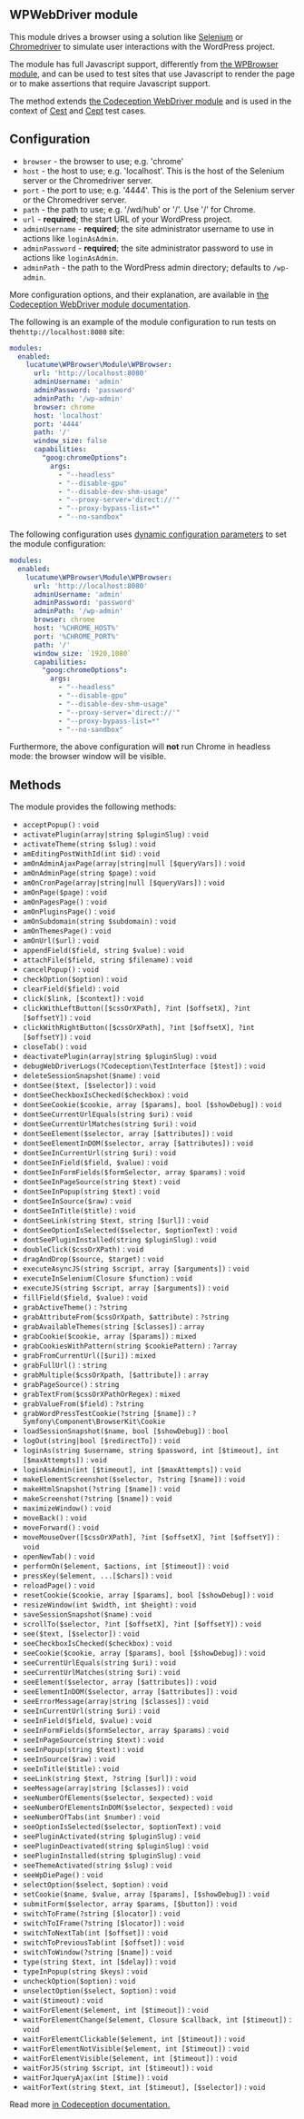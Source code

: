 ## WPWebDriver module

This module drives a browser using a solution like [Selenium][1] or [Chromedriver][2] to simulate user interactions with
the WordPress project.

The module has full Javascript support, differently from [the WPBrowser module](WPBrowser.md), and can be used to test
sites that use Javascript to render the page or to make assertions that require Javascript support.

The method extends [the Codeception WebDriver module][3] and is used in the context of [Cest][4] and [Cept][5] test
cases.

## Configuration

* `browser` - the browser to use; e.g. 'chrome'
* `host` - the host to use; e.g. 'localhost'. This is the host of the Selenium server or the Chromedriver server.
* `port` - the port to use; e.g. '4444'. This is the port of the Selenium server or the Chromedriver server.
* `path` - the path to use; e.g. '/wd/hub' or '/'. Use '/' for Chrome.
* `url` - **required**; the start URL of your WordPress project.
* `adminUsername` - **required**; the site administrator username to use in actions like `loginAsAdmin`.
* `adminPassword` - **required**; the site administrator password to use in actions like `loginAsAdmin`.
* `adminPath` - the path to the WordPress admin directory; defaults to `/wp-admin`.

More configuration options, and their explanation, are available in [the Codeception WebDriver module documentation][3].

The following is an example of the module configuration to run tests on the`http://localhost:8080` site:

```yaml
modules:
  enabled:
    lucatume\WPBrowser\Module\WPBrowser:
      url: 'http://localhost:8080'
      adminUsername: 'admin'
      adminPassword: 'password'
      adminPath: '/wp-admin'
      browser: chrome
      host: 'localhost'
      port: '4444'
      path: '/'
      window_size: false
      capabilities:
        "goog:chromeOptions":
          args:
            - "--headless"
            - "--disable-gpu"
            - "--disable-dev-shm-usage"
            - "--proxy-server='direct://'"
            - "--proxy-bypass-list=*"
            - "--no-sandbox"
```

The following configuration uses [dynamic configuration parameters][3] to set the module configuration:

```yaml
modules:
  enabled:
    lucatume\WPBrowser\Module\WPBrowser:
      url: 'http://localhost:8080'
      adminUsername: 'admin'
      adminPassword: 'password'
      adminPath: '/wp-admin'
      browser: chrome
      host: '%CHROME_HOST%'
      port: '%CHROME_PORT%'
      path: '/'
      window_size: `1920,1080`
      capabilities:
        "goog:chromeOptions":
          args:
            - "--headless"
            - "--disable-gpu"
            - "--disable-dev-shm-usage"
            - "--proxy-server='direct://'"
            - "--proxy-bypass-list=*"
            - "--no-sandbox"
```

Furthermore, the above configuration will **not** run Chrome in headless mode: the browser window will be visible.

## Methods

The module provides the following methods:

* `acceptPopup()` : `void`
* `activatePlugin(array|string $pluginSlug)` : `void`
* `activateTheme(string $slug)` : `void`
* `amEditingPostWithId(int $id)` : `void`
* `amOnAdminAjaxPage(array|string|null [$queryVars])` : `void`
* `amOnAdminPage(string $page)` : `void`
* `amOnCronPage(array|string|null [$queryVars])` : `void`
* `amOnPage($page)` : `void`
* `amOnPagesPage()` : `void`
* `amOnPluginsPage()` : `void`
* `amOnSubdomain(string $subdomain)` : `void`
* `amOnThemesPage()` : `void`
* `amOnUrl($url)` : `void`
* `appendField($field, string $value)` : `void`
* `attachFile($field, string $filename)` : `void`
* `cancelPopup()` : `void`
* `checkOption($option)` : `void`
* `clearField($field)` : `void`
* `click($link, [$context])` : `void`
* `clickWithLeftButton([$cssOrXPath], ?int [$offsetX], ?int [$offsetY])` : `void`
* `clickWithRightButton([$cssOrXPath], ?int [$offsetX], ?int [$offsetY])` : `void`
* `closeTab()` : `void`
* `deactivatePlugin(array|string $pluginSlug)` : `void`
* `debugWebDriverLogs(?Codeception\TestInterface [$test])` : `void`
* `deleteSessionSnapshot($name)` : `void`
* `dontSee($text, [$selector])` : `void`
* `dontSeeCheckboxIsChecked($checkbox)` : `void`
* `dontSeeCookie($cookie, array [$params], bool [$showDebug])` : `void`
* `dontSeeCurrentUrlEquals(string $uri)` : `void`
* `dontSeeCurrentUrlMatches(string $uri)` : `void`
* `dontSeeElement($selector, array [$attributes])` : `void`
* `dontSeeElementInDOM($selector, array [$attributes])` : `void`
* `dontSeeInCurrentUrl(string $uri)` : `void`
* `dontSeeInField($field, $value)` : `void`
* `dontSeeInFormFields($formSelector, array $params)` : `void`
* `dontSeeInPageSource(string $text)` : `void`
* `dontSeeInPopup(string $text)` : `void`
* `dontSeeInSource($raw)` : `void`
* `dontSeeInTitle($title)` : `void`
* `dontSeeLink(string $text, string [$url])` : `void`
* `dontSeeOptionIsSelected($selector, $optionText)` : `void`
* `dontSeePluginInstalled(string $pluginSlug)` : `void`
* `doubleClick($cssOrXPath)` : `void`
* `dragAndDrop($source, $target)` : `void`
* `executeAsyncJS(string $script, array [$arguments])` : `void`
* `executeInSelenium(Closure $function)` : `void`
* `executeJS(string $script, array [$arguments])` : `void`
* `fillField($field, $value)` : `void`
* `grabActiveTheme()` : `?string`
* `grabAttributeFrom($cssOrXpath, $attribute)` : `?string`
* `grabAvailableThemes(string [$classes])` : `array`
* `grabCookie($cookie, array [$params])` : `mixed`
* `grabCookiesWithPattern(string $cookiePattern)` : `?array`
* `grabFromCurrentUrl([$uri])` : `mixed`
* `grabFullUrl()` : `string`
* `grabMultiple($cssOrXpath, [$attribute])` : `array`
* `grabPageSource()` : `string`
* `grabTextFrom($cssOrXPathOrRegex)` : `mixed`
* `grabValueFrom($field)` : `?string`
* `grabWordPressTestCookie(?string [$name])` : `?Symfony\Component\BrowserKit\Cookie`
* `loadSessionSnapshot($name, bool [$showDebug])` : `bool`
* `logOut(string|bool [$redirectTo])` : `void`
* `loginAs(string $username, string $password, int [$timeout], int [$maxAttempts])` : `void`
* `loginAsAdmin(int [$timeout], int [$maxAttempts])` : `void`
* `makeElementScreenshot($selector, ?string [$name])` : `void`
* `makeHtmlSnapshot(?string [$name])` : `void`
* `makeScreenshot(?string [$name])` : `void`
* `maximizeWindow()` : `void`
* `moveBack()` : `void`
* `moveForward()` : `void`
* `moveMouseOver([$cssOrXPath], ?int [$offsetX], ?int [$offsetY])` : `void`
* `openNewTab()` : `void`
* `performOn($element, $actions, int [$timeout])` : `void`
* `pressKey($element, ...[$chars])` : `void`
* `reloadPage()` : `void`
* `resetCookie($cookie, array [$params], bool [$showDebug])` : `void`
* `resizeWindow(int $width, int $height)` : `void`
* `saveSessionSnapshot($name)` : `void`
* `scrollTo($selector, ?int [$offsetX], ?int [$offsetY])` : `void`
* `see($text, [$selector])` : `void`
* `seeCheckboxIsChecked($checkbox)` : `void`
* `seeCookie($cookie, array [$params], bool [$showDebug])` : `void`
* `seeCurrentUrlEquals(string $uri)` : `void`
* `seeCurrentUrlMatches(string $uri)` : `void`
* `seeElement($selector, array [$attributes])` : `void`
* `seeElementInDOM($selector, array [$attributes])` : `void`
* `seeErrorMessage(array|string [$classes])` : `void`
* `seeInCurrentUrl(string $uri)` : `void`
* `seeInField($field, $value)` : `void`
* `seeInFormFields($formSelector, array $params)` : `void`
* `seeInPageSource(string $text)` : `void`
* `seeInPopup(string $text)` : `void`
* `seeInSource($raw)` : `void`
* `seeInTitle($title)` : `void`
* `seeLink(string $text, ?string [$url])` : `void`
* `seeMessage(array|string [$classes])` : `void`
* `seeNumberOfElements($selector, $expected)` : `void`
* `seeNumberOfElementsInDOM($selector, $expected)` : `void`
* `seeNumberOfTabs(int $number)` : `void`
* `seeOptionIsSelected($selector, $optionText)` : `void`
* `seePluginActivated(string $pluginSlug)` : `void`
* `seePluginDeactivated(string $pluginSlug)` : `void`
* `seePluginInstalled(string $pluginSlug)` : `void`
* `seeThemeActivated(string $slug)` : `void`
* `seeWpDiePage()` : `void`
* `selectOption($select, $option)` : `void`
* `setCookie($name, $value, array [$params], [$showDebug])` : `void`
* `submitForm($selector, array $params, [$button])` : `void`
* `switchToFrame(?string [$locator])` : `void`
* `switchToIFrame(?string [$locator])` : `void`
* `switchToNextTab(int [$offset])` : `void`
* `switchToPreviousTab(int [$offset])` : `void`
* `switchToWindow(?string [$name])` : `void`
* `type(string $text, int [$delay])` : `void`
* `typeInPopup(string $keys)` : `void`
* `uncheckOption($option)` : `void`
* `unselectOption($select, $option)` : `void`
* `wait($timeout)` : `void`
* `waitForElement($element, int [$timeout])` : `void`
* `waitForElementChange($element, Closure $callback, int [$timeout])` : `void`
* `waitForElementClickable($element, int [$timeout])` : `void`
* `waitForElementNotVisible($element, int [$timeout])` : `void`
* `waitForElementVisible($element, int [$timeout])` : `void`
* `waitForJS(string $script, int [$timeout])` : `void`
* `waitForJqueryAjax(int [$time])` : `void`
* `waitForText(string $text, int [$timeout], [$selector])` : `void`

Read more [in Codeception documentation.][3]

[1]: https://www.seleniumhq.org/

[2]: https://sites.google.com/a/chromium.org/chromedriver/

[3]: https://codeception.com/docs/modules/WebDriver

[4]: https://codeception.com/docs/02-GettingStarted#Cest

[5]: https://codeception.com/docs/02-GettingStarted#Cept
